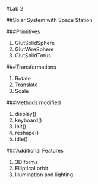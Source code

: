 #Lab 2

##Solar System with Space Station

###Primitives
1. GlutSolidSphere
2. GlutWireSphere
3. GlutSolidTorus

###Transformations
1. Rotate
2. Translate
3. Scale

###Methods modified
1. display()
2. keyboard()
3. init()
4. reshape()
5. idle()

###Additional Features
1. 3D forms
2. Elliptical orbit
3. Illumination and lighting

